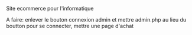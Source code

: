 Site ecommerce pour l'informatique

A faire: enlever le bouton connexion admin et mettre admin.php au lieu du boutton pour se connecter, mettre une page d'achat
